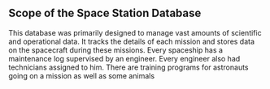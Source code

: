  ## Scope of the Space Station Database
 This database was primarily designed to manage vast amounts of scientific and operational data.
 It tracks the details of each mission and stores data on the spacecraft during these missions. Every 
 spaceship has a maintenance log supervised by an engineer. Every engineer also had technicians 
 assigned to him. There are training programs for astronauts going on a mission as well as some animals
